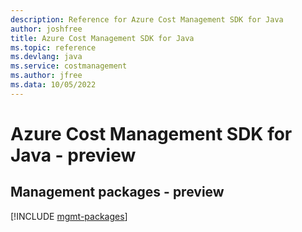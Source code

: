 ```yaml
---
description: Reference for Azure Cost Management SDK for Java
author: joshfree
title: Azure Cost Management SDK for Java
ms.topic: reference
ms.devlang: java
ms.service: costmanagement
ms.author: jfree
ms.data: 10/05/2022
---
```

# Azure Cost Management SDK for Java - preview

## Management packages - preview
[!INCLUDE [mgmt-packages](cost-management-mgmt-index.md)]